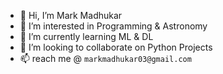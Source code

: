 - 👋 Hi, I’m Mark Madhukar
- 👀 I’m interested in Programming & Astronomy
- 🌱 I’m currently learning ML & DL
- 💞️ I’m looking to collaborate on Python Projects
- 📫 reach me @ `markmadhukar03@gmail.com`

<!---
programmer2215/programmer2215 is a ✨ special ✨ repository because its `README.md` (this file) appears on your GitHub profile.
You can click the Preview link to take a look at your changes.
--->

